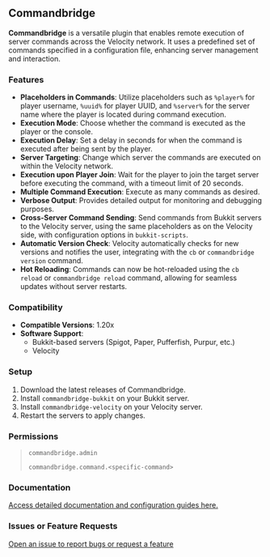 ## Commandbridge
**Commandbridge** is a versatile plugin that enables remote execution of server commands across the Velocity network. It uses a predefined set of commands specified in a configuration file, enhancing server management and interaction.

### Features

- **Placeholders in Commands**: Utilize placeholders such as `%player%` for player username, `%uuid%` for player UUID, and `%server%` for the server name where the player is located during command execution.
- **Execution Mode**: Choose whether the command is executed as the player or the console.
- **Execution Delay**: Set a delay in seconds for when the command is executed after being sent by the player.
- **Server Targeting**: Change which server the commands are executed on within the Velocity network.
- **Execution upon Player Join**: Wait for the player to join the target server before executing the command, with a timeout limit of 20 seconds.
- **Multiple Command Execution**: Execute as many commands as desired.
- **Verbose Output**: Provides detailed output for monitoring and debugging purposes.
- **Cross-Server Command Sending**: Send commands from Bukkit servers to the Velocity server, using the same placeholders as on the Velocity side, with configuration options in `bukkit-scripts`.
- **Automatic Version Check**: Velocity automatically checks for new versions and notifies the user, integrating with the `cb` or `commandbridge version` command.
- **Hot Reloading**: Commands can now be hot-reloaded using the `cb reload` or `commandbridge reload` command, allowing for seamless updates without server restarts.

### Compatibility

- **Compatible Versions**: 1.20x
- **Software Support**:
  - Bukkit-based servers (Spigot, Paper, Pufferfish, Purpur, etc.)
  - Velocity

### Setup

1. Download the latest releases of Commandbridge.
2. Install `commandbridge-bukkit` on your Bukkit server.
3. Install `commandbridge-velocity` on your Velocity server.
4. Restart the servers to apply changes.

### Permissions

> `commandbridge.admin` 
> 
> `commandbridge.command.<specific-command>`

### Documentation

[Access detailed documentation and configuration guides here.](https://72-s.github.io/CommandBridge/)

### Issues or Feature Requests

[Open an issue to report bugs or request a feature](https://github.com/72-S/CommandBridge/issues)